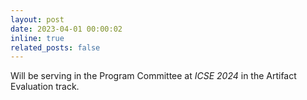 ```yaml
---
layout: post
date: 2023-04-01 00:00:02
inline: true
related_posts: false
---
```


Will be serving in the Program Committee at *ICSE 2024* in the Artifact Evaluation track. 